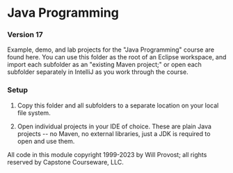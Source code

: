 # Java Programming
### Version 17

Example, demo, and lab projects for the "Java Programming"  course are found here. You can use this folder as the root of an Eclipse workspace, and import each subfolder as an "existing Maven project;" or open each subfolder separately in IntelliJ as you work through the course.

### Setup

1. Copy this folder and all subfolders to a separate location on your local file system.

1. Open individual projects in your IDE of choice. These are plain Java projects -- no Maven, no external libraries, just a JDK is required to open and use them.

All code in this module copyright 1999-2023 by Will Provost; all rights reserved by Capstone Courseware, LLC.
